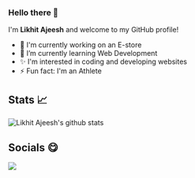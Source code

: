### Hello there 👋

I'm **Likhit Ajeesh** and welcome to my GitHub profile!

- 🔭 I'm currently working on an E-store
- 🌱 I’m currently learning Web Development
- ✨ I'm interested in coding and developing websites
- ⚡ Fun fact: I'm an Athlete

## Stats 📈

![Likhit Ajeesh's github stats](https://github-readme-stats.vercel.app/api?username=Likkiii)

## Socials 😋

<a href="likhitajeesh20@gmail.com?"><img src="https://img.shields.io/badge/gmail-%23DD0031.svg?&style=for-the-badge&logo=gmail&logoColor=#3234a8"/></a>


